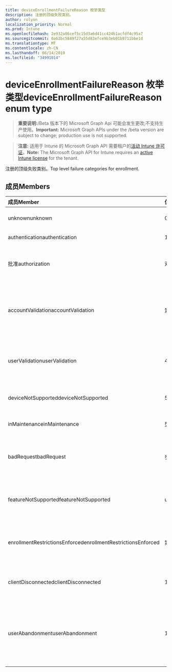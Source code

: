 ```yaml
---
title: deviceEnrollmentFailureReason 枚举类型
description: 注册的顶级失败类别。
author: rolyon
localization_priority: Normal
ms.prod: Intune
ms.openlocfilehash: 2e932a86cef5c15d3a6d41cc424b1acfdf4c95a7
ms.sourcegitcommit: 0a62bc5849f27a55d83efce9b3eb01b9711bbe1d
ms.translationtype: MT
ms.contentlocale: zh-CN
ms.lasthandoff: 06/14/2019
ms.locfileid: "34991014"
---
```

# <a name="deviceenrollmentfailurereason-enum-type"></a><span data-ttu-id="90492-103">deviceEnrollmentFailureReason 枚举类型</span><span class="sxs-lookup"><span data-stu-id="90492-103">deviceEnrollmentFailureReason enum type</span></span>

> <span data-ttu-id="90492-104">**重要说明:**/Beta 版本下的 Microsoft Graph Api 可能会发生更改;不支持生产使用。</span><span class="sxs-lookup"><span data-stu-id="90492-104">**Important:** Microsoft Graph APIs under the /beta version are subject to change; production use is not supported.</span></span>

> <span data-ttu-id="90492-105">**注意:** 适用于 Intune 的 Microsoft Graph API 需要租户的[活动 Intune 许可证](https://go.microsoft.com/fwlink/?linkid=839381)。</span><span class="sxs-lookup"><span data-stu-id="90492-105">**Note:** The Microsoft Graph API for Intune requires an [active Intune license](https://go.microsoft.com/fwlink/?linkid=839381) for the tenant.</span></span>

<span data-ttu-id="90492-106">注册的顶级失败类别。</span><span class="sxs-lookup"><span data-stu-id="90492-106">Top level failure categories for enrollment.</span></span>

## <a name="members"></a><span data-ttu-id="90492-107">成员</span><span class="sxs-lookup"><span data-stu-id="90492-107">Members</span></span>
|<span data-ttu-id="90492-108">成员</span><span class="sxs-lookup"><span data-stu-id="90492-108">Member</span></span>|<span data-ttu-id="90492-109">值</span><span class="sxs-lookup"><span data-stu-id="90492-109">Value</span></span>|<span data-ttu-id="90492-110">说明</span><span class="sxs-lookup"><span data-stu-id="90492-110">Description</span></span>|
|:---|:---|:---|
|<span data-ttu-id="90492-111">unknown</span><span class="sxs-lookup"><span data-stu-id="90492-111">unknown</span></span>|<span data-ttu-id="90492-112">0</span><span class="sxs-lookup"><span data-stu-id="90492-112">0</span></span>|<span data-ttu-id="90492-113">默认值, 失败原因未知。</span><span class="sxs-lookup"><span data-stu-id="90492-113">Default value, failure reason is unknown.</span></span>|
|<span data-ttu-id="90492-114">authentication</span><span class="sxs-lookup"><span data-stu-id="90492-114">authentication</span></span>|<span data-ttu-id="90492-115">1</span><span class="sxs-lookup"><span data-stu-id="90492-115">1</span></span>|<span data-ttu-id="90492-116">身份验证失败</span><span class="sxs-lookup"><span data-stu-id="90492-116">Authentication failed</span></span>|
|<span data-ttu-id="90492-117">批准</span><span class="sxs-lookup"><span data-stu-id="90492-117">authorization</span></span>|<span data-ttu-id="90492-118">双面</span><span class="sxs-lookup"><span data-stu-id="90492-118">2</span></span>|<span data-ttu-id="90492-119">呼叫已通过身份验证, 但未获授权进行注册。</span><span class="sxs-lookup"><span data-stu-id="90492-119">Call was authenticated, but not authorized to enroll.</span></span>|
|<span data-ttu-id="90492-120">accountValidation</span><span class="sxs-lookup"><span data-stu-id="90492-120">accountValidation</span></span>|<span data-ttu-id="90492-121">第三章</span><span class="sxs-lookup"><span data-stu-id="90492-121">3</span></span>|<span data-ttu-id="90492-122">无法验证注册帐户。</span><span class="sxs-lookup"><span data-stu-id="90492-122">Failed to validate the account for enrollment.</span></span> <span data-ttu-id="90492-123">(帐户被阻止, 未启用注册)</span><span class="sxs-lookup"><span data-stu-id="90492-123">(Account blocked, enrollment not enabled)</span></span>|
|<span data-ttu-id="90492-124">userValidation</span><span class="sxs-lookup"><span data-stu-id="90492-124">userValidation</span></span>|<span data-ttu-id="90492-125">4</span><span class="sxs-lookup"><span data-stu-id="90492-125">4</span></span>|<span data-ttu-id="90492-126">无法验证用户。</span><span class="sxs-lookup"><span data-stu-id="90492-126">User could not be validated.</span></span> <span data-ttu-id="90492-127">(用户不存在, 缺少许可证)</span><span class="sxs-lookup"><span data-stu-id="90492-127">(User does not exist, missing license)</span></span>|
|<span data-ttu-id="90492-128">deviceNotSupported</span><span class="sxs-lookup"><span data-stu-id="90492-128">deviceNotSupported</span></span>|<span data-ttu-id="90492-129">5</span><span class="sxs-lookup"><span data-stu-id="90492-129">5</span></span>|<span data-ttu-id="90492-130">移动设备管理不支持设备。</span><span class="sxs-lookup"><span data-stu-id="90492-130">Device is not supported for mobile device management.</span></span>|
|<span data-ttu-id="90492-131">inMaintenance</span><span class="sxs-lookup"><span data-stu-id="90492-131">inMaintenance</span></span>|<span data-ttu-id="90492-132">型</span><span class="sxs-lookup"><span data-stu-id="90492-132">6</span></span>|<span data-ttu-id="90492-133">帐户处于维护中。</span><span class="sxs-lookup"><span data-stu-id="90492-133">Account is in maintenance.</span></span>|
|<span data-ttu-id="90492-134">badRequest</span><span class="sxs-lookup"><span data-stu-id="90492-134">badRequest</span></span>|<span data-ttu-id="90492-135">步</span><span class="sxs-lookup"><span data-stu-id="90492-135">7</span></span>|<span data-ttu-id="90492-136">客户端发送了服务无法理解/支持的请求。</span><span class="sxs-lookup"><span data-stu-id="90492-136">Client sent a request that is not understood/supported by the service.</span></span>|
|<span data-ttu-id="90492-137">featureNotSupported</span><span class="sxs-lookup"><span data-stu-id="90492-137">featureNotSupported</span></span>|<span data-ttu-id="90492-138">utf-8</span><span class="sxs-lookup"><span data-stu-id="90492-138">8</span></span>|<span data-ttu-id="90492-139">此帐户不支持此注册使用的功能。</span><span class="sxs-lookup"><span data-stu-id="90492-139">Feature(s) used by this enrollment are not supported for this account.</span></span>|
|<span data-ttu-id="90492-140">enrollmentRestrictionsEnforced</span><span class="sxs-lookup"><span data-stu-id="90492-140">enrollmentRestrictionsEnforced</span></span>|<span data-ttu-id="90492-141">第</span><span class="sxs-lookup"><span data-stu-id="90492-141">9</span></span>|<span data-ttu-id="90492-142">由管理员配置的注册限制阻止了此注册。</span><span class="sxs-lookup"><span data-stu-id="90492-142">Enrollment restrictions configured by admin blocked this enrollment.</span></span>|
|<span data-ttu-id="90492-143">clientDisconnected</span><span class="sxs-lookup"><span data-stu-id="90492-143">clientDisconnected</span></span>|<span data-ttu-id="90492-144">10 </span><span class="sxs-lookup"><span data-stu-id="90492-144">10</span></span>|<span data-ttu-id="90492-145">客户端超时或注册被 enduser 中止。</span><span class="sxs-lookup"><span data-stu-id="90492-145">Client timed out or enrollment was aborted by enduser.</span></span>|
|<span data-ttu-id="90492-146">userAbandonment</span><span class="sxs-lookup"><span data-stu-id="90492-146">userAbandonment</span></span>|<span data-ttu-id="90492-147">11x17</span><span class="sxs-lookup"><span data-stu-id="90492-147">11</span></span>|<span data-ttu-id="90492-148">注册已被 enduser 放弃。</span><span class="sxs-lookup"><span data-stu-id="90492-148">Enrollment was abandoned by enduser.</span></span> <span data-ttu-id="90492-149">(Enduser 已开始加入, 但无法及时完成它)</span><span class="sxs-lookup"><span data-stu-id="90492-149">(Enduser started onboarding but failed to complete it in timely manner)</span></span>|





